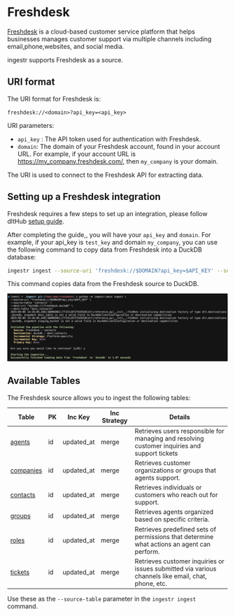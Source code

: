 # Freshdesk

[Freshdesk](https://www.freshworks.com/freshdesk/) is a cloud-based customer service platform that helps businesses manages customer support via multiple channels including email,phone,websites, and social media.

ingestr supports Freshdesk as a source.

## URI format

The URI format for Freshdesk is:

```
freshdesk://<domain>?api_key=<api_key>
```

URI parameters:
- `api_key` :  The API token used for authentication with Freshdesk.
- `domain`: The domain of your Freshdesk account, found in your account URL. For example, if your account URL is https://my_company.freshdesk.com/, then `my_company` is your domain.

The URI is used to connect to the Freshdesk API for extracting data.

## Setting up a Freshdesk integration

Freshdesk requires a few steps to set up an integration, please follow dltHub [setup guide](https://dlthub.com/docs/dlt-ecosystem/verified-sources/freshdesk#setup-guide).

After completing the guide,, you will have your  `api_key` and `domain`. For example, if your api_key is
`test_key` and domain `my_company`, you can use the following command to copy data from Freshdesk into a DuckDB database:

```sh
ingestr ingest --source-uri 'freshdesk://$DOMAIN?api_key=$API_KEY' --source-table 'contacts' --dest-uri duckdb:///freshdesk.duckdb --dest-table 'dest.contacts'
```
This command copies data from the Freshdesk source to DuckDB.

<img alt="freshdesk_img" src="../media/freshdesk_ingestion.png" />

## Available Tables

The Freshdesk source allows you to ingest the following tables:

| Table           | PK | Inc Key | Inc Strategy | Details                                                                                                                                        |
| --------------- | ----------- | --------------- | ------------------- | ---------------------------------------------------------------------------------------------------------------------------------------------- |
| [agents](https://developers.freshdesk.com/api/#agents)    | id | updated_at    | merge               | Retrieves users responsible for managing and resolving customer inquiries and support tickets |
| [companies](https://developers.freshdesk.com/api/#companies)     | id | updated_at     | merge               | Retrieves customer organizations or groups that agents support. |
| [contacts](https://developers.freshdesk.com/api/#contacts)     | id | updated_at     | merge               | Retrieves individuals or customers who reach out for support. |
| [groups](https://developers.freshdesk.com/api/#groups)       | id | updated_at     | merge               | Retrieves agents organized based on specific criteria.  |
| [roles](https://developers.freshdesk.com/api/#roles)       | id | updated_at     | merge               | Retrieves predefined sets of permissions that determine what actions an agent can perform.|
| [tickets](https://developers.freshdesk.com/api/#tickets)      | id | updated_at     | merge               | Retrieves customer inquiries or issues submitted via various channels like email, chat, phone, etc.

Use these as the `--source-table` parameter in the `ingestr ingest` command.